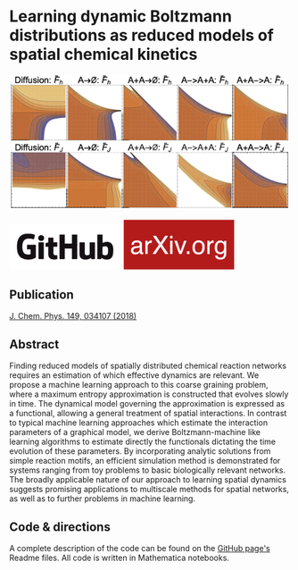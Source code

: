 # Learning dynamic Boltzmann distributions as reduced models of spatial chemical kinetics

<img src="assets/jcp/fig_7.png" alt="drawing" width="500"/>

[<img src="assets/GitHub_Logo.png" alt="drawing" width="200"/>](https://github.com/smrfeld/DyBoltzReducedModelsPaper)
[<img src="assets/arXiv_Logo.png" alt="drawing" width="200"/>](https://arxiv.org/abs/1803.01063)

## Publication

[J. Chem. Phys. 149, 034107 (2018)](https://aip.scitation.org/doi/10.1063/1.5026403)

## Abstract

Finding reduced models of spatially distributed chemical reaction networks requires an estimation of which effective dynamics are relevant. We propose a machine learning approach to this coarse graining problem, where a maximum entropy approximation is constructed that evolves slowly in time. The dynamical model governing the approximation is expressed as a functional, allowing a general treatment of spatial interactions. In contrast to typical machine learning approaches which estimate the interaction parameters of a graphical model, we derive Boltzmann-machine like learning algorithms to estimate directly the functionals dictating the time evolution of these parameters. By incorporating analytic solutions from simple reaction motifs, an efficient simulation method is demonstrated for systems ranging from toy problems to basic biologically relevant networks. The broadly applicable nature of our approach to learning spatial dynamics suggests promising applications to multiscale methods for spatial networks, as well as to further problems in machine learning.

## Code & directions

A complete description of the code can be found on the [GitHub page's](https://github.com/smrfeld/DyBoltzReducedModelsPaper) Readme files. All code is written in Mathematica notebooks.